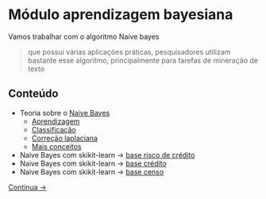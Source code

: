 # Módulo aprendizagem bayesiana

Vamos trabalhar com o algoritmo Naive bayes

> que possui várias aplicações práticas, pesquisadores utilizam bastante esse algoritmo, principalmente para tarefas de mineração de texto

## Conteúdo

- Teoria sobre o [Naive Bayes](1%20-%20introdu%C3%A7%C3%A3o%20-%20naive%20bayes.md)
  - [Aprendizagem](2%20-%20aprendizagem.md)
  - [Classificação](3%20-%20classifica%C3%A7%C3%A3o.md)
  - [Correção laplaciana](4%20-%20corre%C3%A7%C3%A3o%20laplaciana.md)
  - [Mais conceitos](5%20-%20mais%20conceitos.md)
- Naive Bayes com skikit-learn $\rightarrow$ [base risco de crédito](6%20-%20base%20risco%20de%20cr%C3%A9dito.md)
- Naive Bayes com skikit-learn $\rightarrow$ [base crédito](7%20-%20base%20cr%C3%A9dito.md)
- Naive Bayes com skikit-learn $\rightarrow$ [base censo](8%20-%20base%20censo.md)

[Continua $\rightarrow$](1%20-%20introdu%C3%A7%C3%A3o%20-%20naive%20bayes.md)
